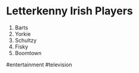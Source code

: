 # Letterkenny Irish Players
1. Barts
2. Yorkie
3. Schultzy
4. Fisky
5. Boomtown

#entertainment #television
